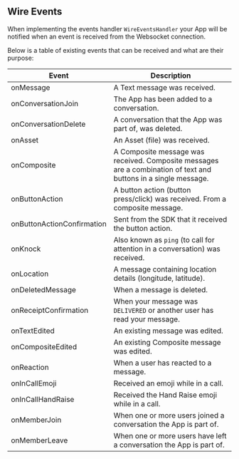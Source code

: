 ## Wire Events

When implementing the events handler `WireEventsHandler` your App will be notified when an event is received from the Websocket connection.

Below is a table of existing events that can be received and what are their purpose:

| Event                      | Description                                                                                                     |
|----------------------------|-----------------------------------------------------------------------------------------------------------------|
| onMessage                  | A Text message was received.                                                                                    |
| onConversationJoin         | The App has been added to a conversation.                                                                       |
| onConversationDelete       | A conversation that the App was part of, was deleted.                                                           |
| onAsset                    | An Asset (file) was received.                                                                                   |
| onComposite                | A Composite message was received. Composite messages are a combination of text and buttons in a single message. |
| onButtonAction             | A button action (button press/click) was received. From a composite message.                                    |
| onButtonActionConfirmation | Sent from the SDK that it received the button action.                                                           |
| onKnock                    | Also known as `ping` (to call for attention in a conversation) was received.                                    |
| onLocation                 | A message containing location details (longitude, latitude).                                                    |
| onDeletedMessage           | When a message is deleted.                                                                                      |
| onReceiptConfirmation      | When your message was `DELIVERED` or another user has read your message.                                        |
| onTextEdited               | An existing message was edited.                                                                                 |
| onCompositeEdited          | An existing Composite message was edited.                                                                       |
| onReaction                 | When a user has reacted to a message.                                                                           |
| onInCallEmoji              | Received an emoji while in a call.                                                                              |
| onInCallHandRaise          | Received the Hand Raise emoji while in a call.                                                                  |
| onMemberJoin               | When one or more users joined a conversation the App is part of.                                                |
| onMemberLeave              | When one or more users have left a conversation the App is part of.                                             |
